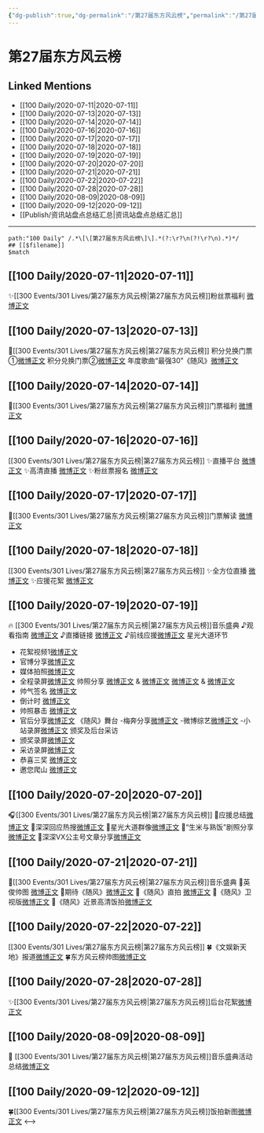 ```yaml
---
{"dg-publish":true,"dg-permalink":"/第27届东方风云榜","permalink":"/第27届东方风云榜/","created":"2023-04-06T20:25:43.215+08:00","updated":"2023-04-10T16:29:21.441+08:00"}
---
```


# 第27届东方风云榜

## Linked Mentions
- [[100 Daily/2020-07-11\|2020-07-11]]
- [[100 Daily/2020-07-13\|2020-07-13]]
- [[100 Daily/2020-07-14\|2020-07-14]]
- [[100 Daily/2020-07-16\|2020-07-16]]
- [[100 Daily/2020-07-17\|2020-07-17]]
- [[100 Daily/2020-07-18\|2020-07-18]]
- [[100 Daily/2020-07-19\|2020-07-19]]
- [[100 Daily/2020-07-20\|2020-07-20]]
- [[100 Daily/2020-07-21\|2020-07-21]]
- [[100 Daily/2020-07-22\|2020-07-22]]
- [[100 Daily/2020-07-28\|2020-07-28]]
- [[100 Daily/2020-08-09\|2020-08-09]]
- [[100 Daily/2020-09-12\|2020-09-12]]
- [[Publish/资讯站盘点总结汇总\|资讯站盘点总结汇总]]


---

```expander
path:"100 Daily" /.*\[\[第27届东方风云榜\]\].*(?:\r?\n(?!\r?\n).*)*/
## [[$filename]]
$match
```
## [[100 Daily/2020-07-11\|2020-07-11]]
✨[[300 Events/301 Lives/第27届东方风云榜\|第27届东方风云榜]]粉丝票福利 [微博正文](https://m.weibo.cn/6466290670/4525469800596177)
## [[100 Daily/2020-07-13\|2020-07-13]]
🎵[[300 Events/301 Lives/第27届东方风云榜\|第27届东方风云榜]]
积分兑换门票①[微博正文](https://m.weibo.cn/6466290670/4526321826288265)
积分兑换门票②[微博正文](https://m.weibo.cn/6466290670/4526328295239296)
年度歌曲“最强30”《随风》[微博正文](https://m.weibo.cn/6466290670/4526200922112013)
## [[100 Daily/2020-07-14\|2020-07-14]]
🌟[[300 Events/301 Lives/第27届东方风云榜\|第27届东方风云榜]]门票福利 [微博正文](https://m.weibo.cn/6466290670/4526665021987950)
## [[100 Daily/2020-07-16\|2020-07-16]]
[[300 Events/301 Lives/第27届东方风云榜\|第27届东方风云榜]]
✨直播平台 [微博正文](https://m.weibo.cn/6466290670/4527285812598869)
✨高清直播 [微博正文](https://m.weibo.cn/6466290670/4527323984697002)
✨粉丝票报名 [微博正文](https://m.weibo.cn/6466290670/4527409753500419)
## [[100 Daily/2020-07-17\|2020-07-17]]
🌟[[300 Events/301 Lives/第27届东方风云榜\|第27届东方风云榜]]门票解读 [微博正文](https://m.weibo.cn/6466290670/4527671586852076)
## [[100 Daily/2020-07-18\|2020-07-18]]
[[300 Events/301 Lives/第27届东方风云榜\|第27届东方风云榜]]
✨全方位直播 [微博正文](https://m.weibo.cn/6466290670/4527986110367996)
✨应援花絮 [微博正文](https://m.weibo.cn/6466290670/4528051545704756)
## [[100 Daily/2020-07-19\|2020-07-19]]
🔥 [[300 Events/301 Lives/第27届东方风云榜\|第27届东方风云榜]]音乐盛典
♪观看指南 [微博正文](https://m.weibo.cn/6466290670/4528351547756456)
♪直播链接 [微博正文](https://m.weibo.cn/6466290670/4528352733696504)
♪前线应援[微博正文](https://m.weibo.cn/6466290670/4528481268403557)
星光大道环节
- 花絮视频1[微博正文](https://m.weibo.cn/6466290670/4528443259617734)
- 官博分享[微博正文](https://m.weibo.cn/6466290670/4528451958083802)
- 媒体拍照[微博正文](https://m.weibo.cn/2786930387/4528450969537679)
- 全程录屏[微博正文](https://m.weibo.cn/6466290670/4528443481660260)
帅照分享
[微博正文](https://m.weibo.cn/6466290670/4528443038114362) & [微博正文](https://m.weibo.cn/6466290670/4528443348224156)
[微博正文](https://m.weibo.cn/6466290670/4528471138904381) & [微博正文](https://m.weibo.cn/6466290670/4528471928477799)
- 帅气签名 [微博正文](https://m.weibo.cn/6466290670/4528444463646934)
- 倒计时 [微博正文](https://m.weibo.cn/6466290670/4528456220811061)
- 帅照暴击 [微博正文](https://m.weibo.cn/6466290670/4528472795647109)
- 官后分享[微博正文](https://m.weibo.cn/6466290670/4528505255633111)
《随风》舞台 
-梅奔分享[微博正文](https://m.weibo.cn/6466290670/4528522343493582)
-微博综艺[微博正文](https://m.weibo.cn/6466290670/4528527321608358)
-小站录屏[微博正文](https://m.weibo.cn/6466290670/4528528173833330)
颁奖及后台采访
- 颁奖录屏[微博正文](https://m.weibo.cn/6466290670/4528554174057092)
- 采访录屏[微博正文](https://m.weibo.cn/6466290670/4528556292703200)
- 恭喜三奖 [微博正文](https://m.weibo.cn/6466290670/4528525551344391)
- 邀您爬山 [微博正文](https://m.weibo.cn/6466290670/4528542236284897)
## [[100 Daily/2020-07-20\|2020-07-20]]
🎧[[300 Events/301 Lives/第27届东方风云榜\|第27届东方风云榜]]
🔹应援总结[微博正文](https://m.weibo.cn/6466290670/4528855107504386)
🔹深深回应热搜[微博正文](https://m.weibo.cn/1738376280/4528849024463787)
🔹星光大道群像[微博正文](https://m.weibo.cn/6466290670/4528724466214418)
🔹“生米与熟饭”剧照分享[微博正文](https://m.weibo.cn/6466290670/4528770692154614)
🔹深深VX公主号文章分享[微博正文](https://m.weibo.cn/6466290670/4528765809728718)
## [[100 Daily/2020-07-21\|2020-07-21]]
🌟[[300 Events/301 Lives/第27届东方风云榜\|第27届东方风云榜]]音乐盛典
🌱英俊帅图 [微博正文](https://m.weibo.cn/6466290670/4529075756998265)
🌱期待《随风》[微博正文](https://m.weibo.cn/6466290670/4529164906404101)
🌱《随风》直拍 [微博正文](https://m.weibo.cn/6466290670/4529223300026660)
🌱《随风》卫视版[微博正文](https://m.weibo.cn/6466290670/4529287690454364)
🌱《随风》近景高清饭拍[微博正文](https://m.weibo.cn/6466290670/4529267059199733)
## [[100 Daily/2020-07-22\|2020-07-22]]
[[300 Events/301 Lives/第27届东方风云榜\|第27届东方风云榜]]
🍀《文娱新天地》报道[微博正文](https://m.weibo.cn/6466290670/4529495061037308)
🍀东方风云榜帅图[微博正文](https://m.weibo.cn/6466290670/4529552087064065)
## [[100 Daily/2020-07-28\|2020-07-28]]
✨[[300 Events/301 Lives/第27届东方风云榜\|第27届东方风云榜]]后台花絮[微博正文](https://m.weibo.cn/6466290670/4531817849564937)
## [[100 Daily/2020-08-09\|2020-08-09]]
📜 [[300 Events/301 Lives/第27届东方风云榜\|第27届东方风云榜]]音乐盛典活动总结[微博正文](https://m.weibo.cn/6466290670/4536113858087098)
## [[100 Daily/2020-09-12\|2020-09-12]]
🍀[[300 Events/301 Lives/第27届东方风云榜\|第27届东方风云榜]]饭拍新图[微博正文](https://m.weibo.cn/6466290670/4548283265194215)
<-->